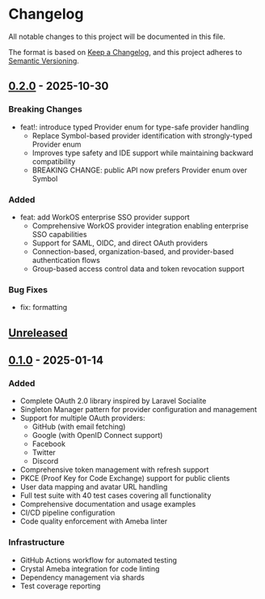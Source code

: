 # Changelog

All notable changes to this project will be documented in this file.

The format is based on [Keep a Changelog](https://keepachangelog.com/en/1.1.0/),
and this project adheres to [Semantic Versioning](https://semver.org/spec/v2.0.0.html).

## [0.2.0] - 2025-10-30

### Breaking Changes

- feat!: introduce typed Provider enum for type-safe provider handling
  - Replace Symbol-based provider identification with strongly-typed Provider enum
  - Improves type safety and IDE support while maintaining backward compatibility
  - BREAKING CHANGE: public API now prefers Provider enum over Symbol

### Added

- feat: add WorkOS enterprise SSO provider support
  - Comprehensive WorkOS provider integration enabling enterprise SSO capabilities
  - Support for SAML, OIDC, and direct OAuth providers
  - Connection-based, organization-based, and provider-based authentication flows
  - Group-based access control data and token revocation support

### Bug Fixes

- fix: formatting

## [Unreleased]

## [0.1.0] - 2025-01-14

### Added

- Complete OAuth 2.0 library inspired by Laravel Socialite
- Singleton Manager pattern for provider configuration and management
- Support for multiple OAuth providers:
  - GitHub (with email fetching)
  - Google (with OpenID Connect support)
  - Facebook
  - Twitter
  - Discord
- Comprehensive token management with refresh support
- PKCE (Proof Key for Code Exchange) support for public clients
- User data mapping and avatar URL handling
- Full test suite with 40 test cases covering all functionality
- Comprehensive documentation and usage examples
- CI/CD pipeline configuration
- Code quality enforcement with Ameba linter

### Infrastructure

- GitHub Actions workflow for automated testing
- Crystal Ameba integration for code linting
- Dependency management via shards
- Test coverage reporting

[Unreleased]: https://github.com/ButterbaseApp/comrade/compare/v0.2.0...HEAD
[0.2.0]: https://github.com/ButterbaseApp/comrade/compare/v0.1.0...v0.2.0
[0.1.0]: https://github.com/ButterbaseApp/comrade/releases/tag/v0.1.0
